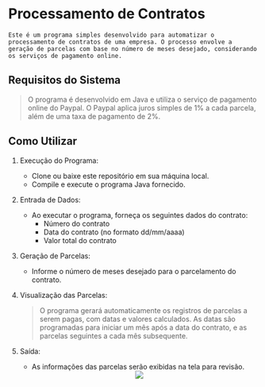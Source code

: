 # Processamento de Contratos

    Este é um programa simples desenvolvido para automatizar o processamento de contratos de uma empresa. O processo envolve a geração de parcelas com base no número de meses desejado, considerando os serviços de pagamento online.

## Requisitos do Sistema
 >O programa é desenvolvido em Java e utiliza o serviço de pagamento online do Paypal. O Paypal aplica juros simples de 1% a cada parcela, além de uma taxa de pagamento de 2%.

## Como Utilizar
1. Execução do Programa:

    + Clone ou baixe este repositório em sua máquina local.
    + Compile e execute o programa Java fornecido.
2. Entrada de Dados:

    + Ao executar o programa, forneça os seguintes dados do contrato:
        + Número do contrato
        + Data do contrato (no formato dd/mm/aaaa)
        + Valor total do contrato
3. Geração de Parcelas:

    + Informe o número de meses desejado para o parcelamento do contrato.
4. Visualização das Parcelas:

    >O programa gerará automaticamente os registros de parcelas a serem pagas, com datas e valores calculados. As datas são programadas para iniciar um mês após a data do contrato, e as parcelas seguintes a cada mês subsequente.
5. Saída:

    + As informações das parcelas serão exibidas na tela para revisão.

    <div align="center">
        <img src="https://github.com/Alexandre-Gaspar/basic-automate-contract-process-system/assets/118801719/bbd92cc4-ceaf-4800-ad30-19471c17d235" />
    </div>